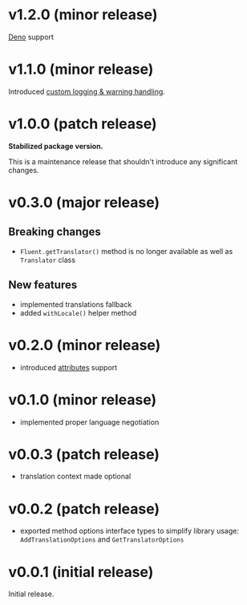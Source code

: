 # v1.2.0 (minor release)

[Deno](https://deno.land/) support

# v1.1.0 (minor release)

Introduced [custom logging & warning handling](./README.md#warning-handling).


# v1.0.0 (patch release)

**Stabilized package version.**

This is a maintenance release that shouldn't introduce any
significant changes.


# v0.3.0 (major release)

## Breaking changes

- `Fluent.getTranslator()` method is no longer available as
  well as `Translator` class

## New features

- implemented translations fallback
- added `withLocale()` helper method


# v0.2.0 (minor release)

- introduced
  [attributes](https://projectfluent.org/fluent/guide/attributes.html)
  support


# v0.1.0 (minor release)

- implemented proper language negotiation


# v0.0.3 (patch release)

- translation context made optional


# v0.0.2 (patch release)

- exported method options interface types to simplify library usage:
  `AddTranslationOptions` and `GetTranslatorOptions`


# v0.0.1 (initial release)

Initial release.
